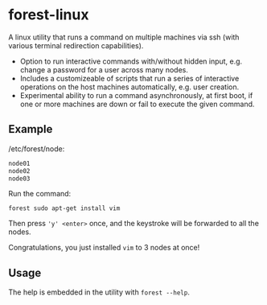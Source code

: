 # forest-linux
A linux utility that runs a command on multiple machines via ssh (with various terminal redirection capabilities).
- Option to run interactive commands with/without hidden input, e.g. change a password for a user across many nodes.
- Includes a customizeable of scripts that run a series of interactive operations on the host machines automatically, e.g. user creation.
- Experimental ability to run a command asynchronously, at first boot, if one or more machines are down or fail to execute the given command.


## Example

/etc/forest/node:
```bash
node01
node02
node03
```

Run the command:
```
forest sudo apt-get install vim
```

Then press `'y' <enter>` once, and the keystroke will be forwarded to all the nodes.

Congratulations, you just installed `vim` to 3 nodes at once!

## Usage

The help is embedded in the utility with `forest --help`.
